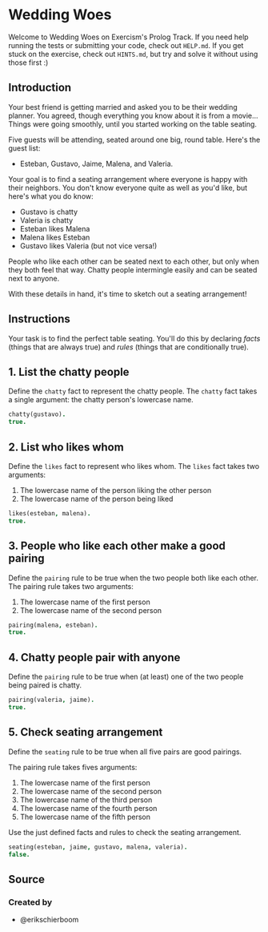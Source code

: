 # Wedding Woes

Welcome to Wedding Woes on Exercism's Prolog Track.
If you need help running the tests or submitting your code, check out `HELP.md`.
If you get stuck on the exercise, check out `HINTS.md`, but try and solve it without using those first :)

## Introduction

Your best friend is getting married and asked you to be their wedding planner.
You agreed, though everything you know about it is from a movie...
Things were going smoothly, until you started working on the table seating.

Five guests will be attending, seated around one big, round table.
Here's the guest list:

- Esteban, Gustavo, Jaime, Malena, and Valeria.

Your goal is to find a seating arrangement where everyone is happy with their neighbors.
You don't know everyone quite as well as you'd like, but here's what you do know:

- Gustavo is chatty
- Valeria is chatty
- Esteban likes Malena
- Malena likes Esteban
- Gustavo likes Valeria (but not vice versa!)

People who like each other can be seated next to each other, but only when they both feel that way.
Chatty people intermingle easily and can be seated next to anyone.

With these details in hand, it's time to sketch out a seating arrangement!

## Instructions

Your task is to find the perfect table seating.
You'll do this by declaring _facts_ (things that are always true) and _rules_ (things that are conditionally true).

## 1. List the chatty people

Define the `chatty` fact to represent the chatty people.
The `chatty` fact takes a single argument: the chatty person's lowercase name.

```prolog
chatty(gustavo).
true.
```

## 2. List who likes whom

Define the `likes` fact to represent who likes whom.
The `likes` fact takes two arguments:

1. The lowercase name of the person liking the other person
2. The lowercase name of the person being liked

```prolog
likes(esteban, malena).
true.
```

## 3. People who like each other make a good pairing

Define the `pairing` rule to be true when the two people both like each other.
The pairing rule takes two arguments:

1. The lowercase name of the first person
2. The lowercase name of the second person

```prolog
pairing(malena, esteban).
true.
```

## 4. Chatty people pair with anyone

Define the `pairing` rule to be true when (at least) one of the two people being paired is chatty.

```prolog
pairing(valeria, jaime).
true.
```

## 5. Check seating arrangement

Define the `seating` rule to be true when all five pairs are good pairings.

The pairing rule takes fives arguments:

1. The lowercase name of the first person
2. The lowercase name of the second person
3. The lowercase name of the third person
4. The lowercase name of the fourth person
5. The lowercase name of the fifth person

Use the just defined facts and rules to check the seating arrangement.

```prolog
seating(esteban, jaime, gustavo, malena, valeria).
false.
```

## Source

### Created by

- @erikschierboom